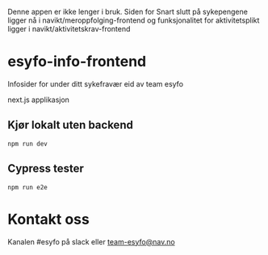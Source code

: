 Denne appen er ikke lenger i bruk. Siden for Snart slutt på sykepengene ligger nå i navikt/meroppfolging-frontend og funksjonalitet for aktivitetsplikt ligger i navikt/aktivitetskrav-frontend

# esyfo-info-frontend

Infosider for under ditt sykefravær eid av team esyfo

next.js applikasjon

## Kjør lokalt uten backend
```
npm run dev
```



## Cypress tester
```
npm run e2e
```

# Kontakt oss

Kanalen #esyfo på slack eller team-esyfo@nav.no

